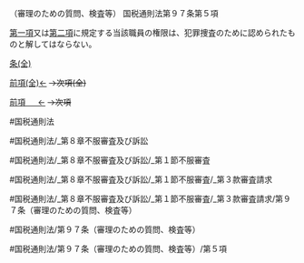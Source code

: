 （審理のための質問、検査等）
国税通則法第９７条第５項

[第一項](国税通則法＿＿＿＿＿第９７条第１項)又は[第二項](国税通則法＿＿＿＿＿第９７条第２項)に規定する当該職員の権限は、犯罪捜査のために認められたものと解してはならない。

[条(全)](国税通則法＿＿＿＿＿第９７条_.md)

[前項(全)←](国税通則法＿＿＿＿＿第９７条第４項_.md)  ~~→次項(全)~~

[前項 　 ←](国税通則法＿＿＿＿＿第９７条第４項.md)  ~~→次項~~



#国税通則法

#国税通則法/_第８章不服審査及び訴訟

#国税通則法/_第８章不服審査及び訴訟/_第１節不服審査

#国税通則法/_第８章不服審査及び訴訟/_第１節不服審査/_第３款審査請求

#国税通則法/_第８章不服審査及び訴訟/_第１節不服審査/_第３款審査請求/第９７条（審理のための質問、検査等）

#国税通則法/第９７条（審理のための質問、検査等）

#国税通則法/第９７条（審理のための質問、検査等）/第５項

